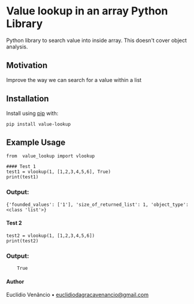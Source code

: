 Value lookup in an array Python Library
===========================

Python library to search value into inside array. This doesn't cover object analysis.

Motivation
------------
Improve the way we can search for a value within a list

Installation
------------

Install using [pip](https://pypi.org/project/value-lookup/) with:
```
pip install value-lookup
```

Example Usage
-------------

```
from  value_lookup import vlookup

#### Test 1
test1 = vlookup(1, [1,2,3,4,5,6], True)
print(test1)
```

### Output:
    {'founded_values': ['1'], 'size_of_returned_list': 1, 'object_type': <class 'list'>}

#### Test 2

```
test2 = vlookup(1, [1,2,3,4,5,6])
print(test2)
```
### Output:
```
    True
```

#### Author

Euclídio Venâncio • euclidiodagracavenancio@gmail.com